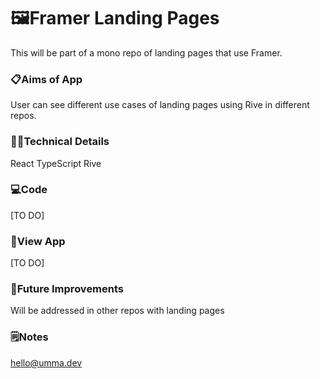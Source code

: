 # 🖼️Framer Landing Pages
This will be part of a mono repo of landing pages that use Framer. 

### 📋Aims of App
User can see different use cases of landing pages using Rive in different repos. 

### 👩‍💻Technical Details
React
TypeScript
Rive 

### 💻Code
[TO DO]

### 👀View App
[TO DO]

### 💭Future Improvements
Will be addressed in other repos with landing pages

### 🗒️Notes
hello@umma.dev
